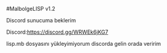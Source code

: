 #MalbolgeLISP v1.2 

Discord sunucuma beklerim 

Discord:https://discord.gg/WRWEk6jKG7

lisp.mb dosyasını yükleyimiyorum discorda gelin orada veririm